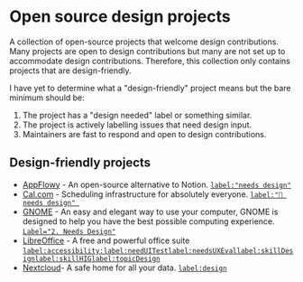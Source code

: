 # Open source design projects

A collection of open-source projects that welcome design contributions. Many projects are open to design contributions but many are not set up to accommodate design contributions. Therefore, this collection only contains projects that are design-friendly.

I have yet to determine what a "design-friendly" project means but the bare minimum should be:
1. The project has a "design needed" label or something similar.
2. The project is actively labelling issues that need design input.
3. Maintainers are fast to respond and open to design contributions.

## Design-friendly projects

- [AppFlowy](https://github.com/AppFlowy-IO/AppFlowy) - An open-source alternative to Notion. [`label:"needs design"`](https://github.com/AppFlowy-IO/AppFlowy/issues?q=is%3Aopen+is%3Aissue+label%3A%22needs+design%22) 
- [Cal.com](https://github.com/calcom/cal.com) - Scheduling infrastructure for absolutely everyone. [`label:"🎨 needs design" `](https://github.com/calcom/cal.com/issues?q=is%3Aopen+is%3Aissue+label%3A%22%F0%9F%8E%A8+needs+design%22) 
- [GNOME](https://www.gnome.org/) - An easy and elegant way to use your computer, GNOME is designed to help you have the best possible computing experience. [`Label="2. Needs Design"`](https://gitlab.gnome.org/groups/GNOME/-/issues/?sort=created_date&state=opened&label_name%5B%5D=2.%20Needs%20Design&first_page_size=20) 
- [LibreOffice](https://www.libreoffice.org/) - A free and powerful office suite [`label:accessibility:`](https://bugs.documentfoundation.org/buglist.cgi?keywords=accessibility&resolution=---)[`label:needUITest`](https://bugs.documentfoundation.org/buglist.cgi?keywords=needUITest&resolution=---)[`label:needsUXEval`](https://bugs.documentfoundation.org/buglist.cgi?keywords=needsUXEval&resolution=---skillDesign)[`label:skillDesign`](https://bugs.documentfoundation.org/buglist.cgi?keywords=skillDesign&resolution=---)[`label:skillHIG`](https://bugs.documentfoundation.org/buglist.cgi?keywords=skillHIG&resolution=---)[`label:topicDesign`](https://bugs.documentfoundation.org/buglist.cgi?keywords=topicDesign&resolution=---) 
- [Nextcloud](https://github.com/nextcloud)- A safe home for all your data. [`label:design`](https://github.com/nextcloud/server/issues?q=is%3Aopen+is%3Aissue+label%3Adesign) 

